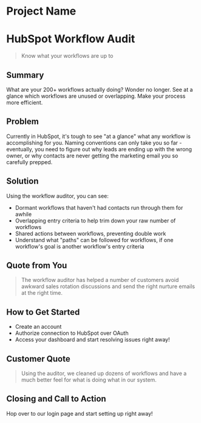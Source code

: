 # Project Name #

<!--
> This material was originally posted [here](http://www.quora.com/What-is-Amazons-approach-to-product-development-and-product-management). It is reproduced here for posterities sake.

There is an approach called "working backwards" that is widely used at Amazon. They work backwards from the customer, rather than starting with an idea for a product and trying to bolt customers onto it. While working backwards can be applied to any specific product decision, using this approach is especially important when developing new products or features.

For new initiatives a product manager typically starts by writing an internal press release announcing the finished product. The target audience for the press release is the new/updated product's customers, which can be retail customers or internal users of a tool or technology. Internal press releases are centered around the customer problem, how current solutions (internal or external) fail, and how the new product will blow away existing solutions.

If the benefits listed don't sound very interesting or exciting to customers, then perhaps they're not (and shouldn't be built). Instead, the product manager should keep iterating on the press release until they've come up with benefits that actually sound like benefits. Iterating on a press release is a lot less expensive than iterating on the product itself (and quicker!).

If the press release is more than a page and a half, it is probably too long. Keep it simple. 3-4 sentences for most paragraphs. Cut out the fat. Don't make it into a spec. You can accompany the press release with a FAQ that answers all of the other business or execution questions so the press release can stay focused on what the customer gets. My rule of thumb is that if the press release is hard to write, then the product is probably going to suck. Keep working at it until the outline for each paragraph flows.

Oh, and I also like to write press-releases in what I call "Oprah-speak" for mainstream consumer products. Imagine you're sitting on Oprah's couch and have just explained the product to her, and then you listen as she explains it to her audience. That's "Oprah-speak", not "Geek-speak".

Once the project moves into development, the press release can be used as a touchstone; a guiding light. The product team can ask themselves, "Are we building what is in the press release?" If they find they're spending time building things that aren't in the press release (overbuilding), they need to ask themselves why. This keeps product development focused on achieving the customer benefits and not building extraneous stuff that takes longer to build, takes resources to maintain, and doesn't provide real customer benefit (at least not enough to warrant inclusion in the press release).
 -->

# HubSpot Workflow Audit #

> Know what your workflows are up to

## Summary ##

What are your 200+ workflows actually doing? Wonder no longer. See at a glance which workflows are unused or overlapping. Make your process more efficient.

## Problem ##

Currently in HubSpot, it's tough to see "at a glance" what any workflow is accomplishing for you. Naming conventions can only take you so far - eventually, you need to figure out why leads are ending up with the wrong owner, or why contacts are never getting the marketing email you so carefully prepped.

## Solution ##

Using the workflow auditor, you can see:
* Dormant workflows that haven't had contacts run through them for awhile
* Overlapping entry criteria to help trim down your raw number of workflows
* Shared actions between workflows, preventing double work
* Understand what "paths" can be followed for workflows, if one workflow's goal is another workflow's entry criteria

## Quote from You ##
  > The workflow auditor has helped a number of customers avoid awkward sales rotation discussions and send the right nurture emails at the right time.

## How to Get Started ##

* Create an account
* Authorize connection to HubSpot over OAuth
* Access your dashboard and start resolving issues right away!

## Customer Quote ##
  > Using the auditor, we cleaned up dozens of workflows and have a much better feel for what is doing what in our system.

## Closing and Call to Action ##

Hop over to our login page and start setting up right away!